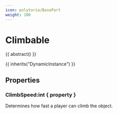 ```yaml
---
icon: polytoria/BasePart
weight: 100
---
```


# Climbable

{{ abstract() }}

{{ inherits("DynamicInstance") }}

## Properties

### ClimbSpeed:int { property }
Determines how fast a player can climb the object.